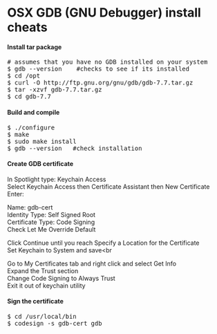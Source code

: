 OSX GDB (GNU Debugger) install cheats
=====================================

<h4>Install tar package</h4>
<pre>
# assumes that you have no GDB installed on your system
$ gdb --version    #checks to see if its installed
$ cd /opt
$ curl -O http://ftp.gnu.org/gnu/gdb/gdb-7.7.tar.gz
$ tar -xzvf gdb-7.7.tar.gz
$ cd gdb-7.7
</pre>

<h4>Build and compile</h4>
<pre>
$ ./configure
$ make
$ sudo make install
$ gdb --version   #check installation
</pre>

<h4>Create GDB certificate</h4>
<p>
In Spotlight type: Keychain Access<br>
Select Keychain Access then Certificate Assistant then New Certificate<br>
Enter:<br>

Name: gdb-cert<br>
Identity Type: Self Signed Root<Br>
Certificate Type: Code Signing<br>
Check Let Me Override Default<br>

Click Continue until you reach Specify a Location for the Certificate<br>
Set Keychain to System and save<br

Go to My Certificates tab and right click and select Get Info<br>
Expand the Trust section<br>
Change Code Signing to Always Trust<br>
Exit it out of keychain utility<br>

<h4>Sign the certificate</h4>
<pre>
$ cd /usr/local/bin
$ codesign -s gdb-cert gdb
</pre>















